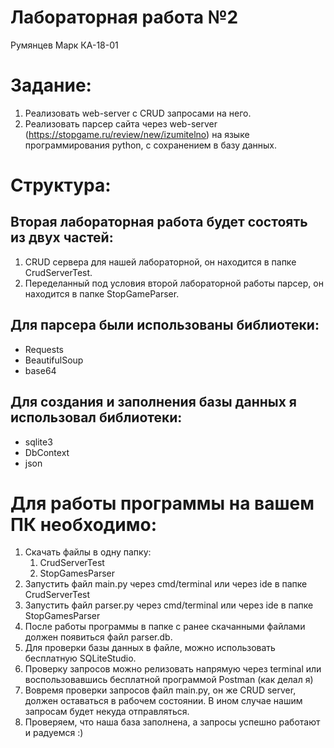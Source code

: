# Лабораторная работа №2
Румянцев Марк КА-18-01

# Задание:
1. Реализовать web-server с CRUD запросами на него.
2. Реализовать парсер сайта через web-server (https://stopgame.ru/review/new/izumitelno) на языке программирования python, с сохранением в базу данных.

# Структура:
## Вторая лабораторная работа будет состоять из двух частей:
1. CRUD сервера для нашей лабораторной, он находится в папке CrudServerTest.
2. Переделанный под условия второй лабораторной работы парсер, он находится в папке StopGameParser.
## Для парсера были использованы библиотеки:
   - Requests
   - BeautifulSoup
   - base64
## Для создания и заполнения базы данных я использовал библиотеки:
   - sqlite3
   - DbContext
   - json
# Для работы программы на вашем ПК необходимо:
   1. Скачать файлы в одну папку:
      1. CrudServerTest
      2. StopGamesParser
   2. Запустить файл main.py через cmd/terminal или через ide в папке CrudServerTest
   3. Запустить файл parser.py через cmd/terminal или через ide в папке StopGamesParser
   4. После работы программы в папке с ранее скачанными файлами должен появиться файл parser.db.
   5. Для проверки базы данных в файле, можно использовать бесплатную SQLiteStudio.
   6. Проверку запросов можно релизовать напрямую через terminal или воспользовавшись бесплатной программой Postman (как делал я) 
   7. Вовремя проверки запросов файл main.py, он же CRUD server, должен оставаться в рабочем состоянии. В ином случае нашим запросам будет некуда отправляться.
   8. Проверяем, что наша база заполнена, а запросы успешно работают и радуемся :)
